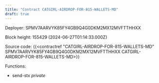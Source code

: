 ```yaml
---
title: "Contract CATGIRL-AIRDROP-FOR-815-WALLETS-MD"
draft: true
---
```

Deployer: SPMV7AARVYK85FY4GB9Q4G0DKM2MX12MVFTTHHXX


 



Block height: 155429 (2024-06-27T01:14:33.000Z)

Source code: {{<contractref "CATGIRL-AIRDROP-FOR-815-WALLETS-MD" SPMV7AARVYK85FY4GB9Q4G0DKM2MX12MVFTTHHXX CATGIRL-AIRDROP-FOR-815-WALLETS-MD>}}

Functions:

* send-stx _private_
